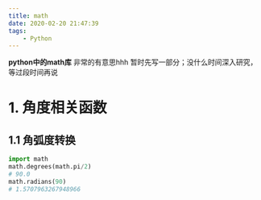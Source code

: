 ```yaml
---
title: math
date: 2020-02-20 21:47:39
tags:
    - Python
---
```


**python中的math库**
非常的有意思hhh
暂时先写一部分；没什么时间深入研究，等过段时间再说
<!--more-->

# 1. 角度相关函数

## 1.1 角弧度转换

```py
import math
math.degrees(math.pi/2)
# 90.0
math.radians(90)
# 1.5707963267948966
``` 

